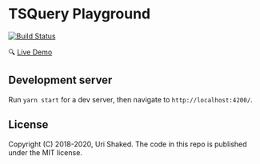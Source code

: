 # TSQuery Playground

[![Build Status](https://travis-ci.org/urish/tsquery-playground.svg?branch=master)](https://travis-ci.org/urish/tsquery-playground)

🔍 [Live Demo](https://tsquery-playground.web.app/)

## Development server

Run `yarn start` for a dev server, then navigate to `http://localhost:4200/`.

## License

Copyright (C) 2018-2020, Uri Shaked. The code in this repo is published under the MIT license.
